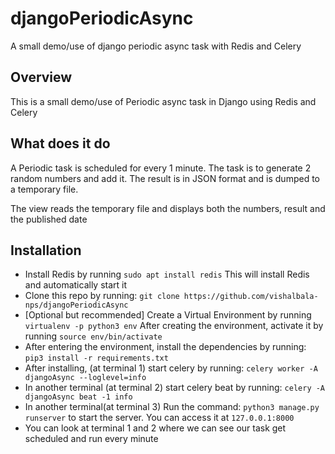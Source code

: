 # djangoPeriodicAsync
A small demo/use of django periodic async task with Redis and Celery
## Overview
This is a small demo/use of Periodic async task in Django using Redis and Celery
## What does it do
A Periodic task is scheduled for every 1 minute. The task is to generate 2 random numbers and add it. The result is in JSON format and is dumped to a temporary file.

The view reads the temporary file and displays both the numbers, result and the published date
## Installation
-   Install Redis by running  `sudo apt install redis`  This will install Redis and automatically start it
-   Clone this repo by running:  `git clone https://github.com/vishalbala-nps/djangoPeriodicAsync`
-   [Optional but recommended] Create a Virtual Environment by running  `virtualenv -p python3 env`  After creating the environment, activate it by running  `source env/bin/activate`
-   After entering the environment, install the dependencies by running:  `pip3 install -r requirements.txt`
-   After installing, (at terminal 1) start celery by running:  `celery worker -A djangoAsync --loglevel=info`
-   In another terminal (at terminal 2) start celery beat by running: `celery -A djangoAsync beat -1 info`
-   In another terminal(at terminal 3) Run the command:  `python3 manage.py runserver`  to start the server. You can access it at  `127.0.0.1:8000`
- You can look at terminal 1 and 2 where we can see our task get scheduled and run every minute
